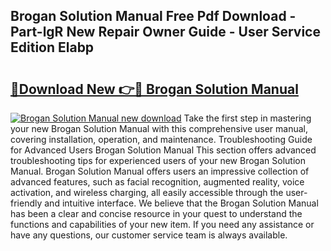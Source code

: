 ## Brogan Solution Manual Free Pdf Download - Part-lgR New Repair Owner Guide - User Service Edition Elabp

# <h2><a href="http://bc90842.oget.top/?id=Brogan+Solution+Manual">🔗Download New 👉🔴 Brogan Solution Manual</a></h2>

[![Brogan Solution Manual new download](https://i.imgur.com/5g1atiW.png)](http://bc90842.oget.top/?id=Brogan+Solution+Manual)
Take the first step in mastering your new Brogan Solution Manual with this comprehensive user manual, covering installation, operation, and maintenance. Troubleshooting Guide for Advanced Users Brogan Solution Manual This section offers advanced troubleshooting tips for experienced users of your new Brogan Solution Manual. Brogan Solution Manual offers users an impressive collection of advanced features, such as facial recognition, augmented reality, voice activation, and wireless charging, all easily accessible through the user-friendly and intuitive interface. We believe that the Brogan Solution Manual has been a clear and concise resource in your quest to understand the functions and capabilities of your new item. If you need any assistance or have any questions, our customer service team is always available.
